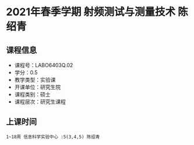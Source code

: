 # 2021年春季学期 射频测试与测量技术 陈绍青






## 课程信息

- 课程号：LABO6403Q.02
- 学分：0.5
- 教学类型：实验课
- 开课单位：研究生院
- 课程类别：硕士
- 课程层次：研究生课程

## 上课时间

```
1~18周 信息科学实验中心 :5(3,4,5) 陈绍青
```


